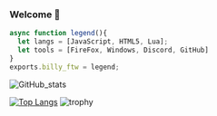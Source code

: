 ### Welcome 🍇
<!--
**BillyFTWw/BillyFTWw** is a ✨ _special_ ✨ repository because its `README.md` (this file) appears on your GitHub profile.

Here are some ideas to get you started:

- 🌱 I’m currently learning ...
- 👯 I’m looking to collaborate on ...
- 🤔 I’m looking for help with ...
- 💬 Ask me about ...
- 📫 How to reach me: ...
- 😄 Pronouns: ...
- ⚡ Fun fact: ...
-->

```js
async function legend(){
  let langs = [JavaScript, HTML5, Lua];
  let tools = [FireFox, Windows, Discord, GitHub]
}
exports.billy_ftw = legend;
```

![GitHub_stats](https://github-readme-stats.vercel.app/api?username=BillyFTWw&show_icons=true&theme=radical)

[![Top Langs](https://github-readme-stats.vercel.app/api/top-langs/?username=BillyFTWw&layout=compact)](https://github.com/BillyFTWw)  ![trophy](https://github-profile-trophy.vercel.app/?username=BillyFTWw&title=Followers)
